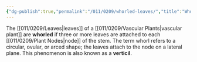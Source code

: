 ```yaml
---
{"dg-publish":true,"permalink":"/011/0209/whorled-leaves/","title":"Whorled Leaves","tags":["BIOL412"],"created":"2024-10-03T23:06:12.000-07:00","updated":"2025-01-22T00:59:00.063-08:00"}
---
```


The [[011/0209/Leaves\|leaves]] of a [[011/0209/Vascular Plants\|vascular plant]] are **whorled** if three or more leaves are attached to each [[011/0209/Plant Nodes\|node]] of the stem. The term whorl refers to a circular, ovular, or arced shape; the leaves attach to the node on a lateral plane. This phenomenon is also known as a **verticil**.